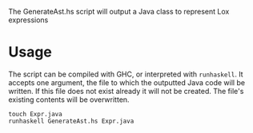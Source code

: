 The GenerateAst.hs script will output a Java class to represent Lox expressions

# Usage
The script can be compiled with GHC, or interpreted with `runhaskell`. It accepts one argument,
the file to which the outputted Java code will be written. If this file does not exist already it will not be created.
The file's existing contents will be overwritten.

```shell
touch Expr.java
runhaskell GenerateAst.hs Expr.java
```